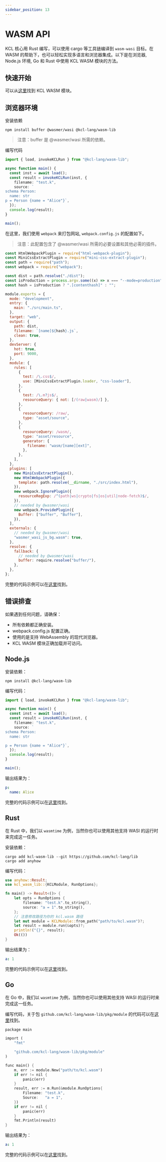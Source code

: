 ```yaml
---
sidebar_position: 13
---
```


# WASM API

KCL 核心用 Rust 编写，可以使用 cargo 等工具链编译到 `wasm-wasi` 目标。在 WASM 的帮助下，也可以轻松实现多语言和浏览器集成。以下是在浏览器, Node.js 环境, Go 和 Rust 中使用 KCL WASM 模块的方法。

## 快速开始

可以从[这里](https://github.com/kcl-lang/lib/tree/main/wasm)找到 KCL WASM 模块。

## 浏览器环境

安装依赖

```shell
npm install buffer @wasmer/wasi @kcl-lang/wasm-lib
```

> 注意：buffer 是 @wasmer/wasi 所需的依赖。

编写代码

```ts
import { load, invokeKCLRun } from "@kcl-lang/wasm-lib";

async function main() {
  const inst = await load();
  const result = invokeKCLRun(inst, {
    filename: "test.k",
    source: `
schema Person:
  name: str
p = Person {name = "Alice"}`,
  });
  console.log(result);
}

main();
```

在这里，我们使用 `webpack` 来打包网站, `webpack.config.js` 的配置如下。

> 注意：此配置包含了 @wasmer/wasi 所需的必要设置和其他必需的插件。

```js
const HtmlWebpackPlugin = require("html-webpack-plugin");
const MiniCssExtractPlugin = require("mini-css-extract-plugin");
const path = require("path");
const webpack = require("webpack");

const dist = path.resolve("./dist");
const isProduction = process.argv.some((x) => x === "--mode=production");
const hash = isProduction ? ".[contenthash]" : "";

module.exports = {
  mode: "development",
  entry: {
    main: "./src/main.ts",
  },
  target: "web",
  output: {
    path: dist,
    filename: `[name]${hash}.js`,
    clean: true,
  },
  devServer: {
    hot: true,
    port: 9000,
  },
  module: {
    rules: [
      {
        test: /\.css$/,
        use: [MiniCssExtractPlugin.loader, "css-loader"],
      },
      {
        test: /\.m?js$/,
        resourceQuery: { not: [/(raw|wasm)/] },
      },
      {
        resourceQuery: /raw/,
        type: "asset/source",
      },
      {
        resourceQuery: /wasm/,
        type: "asset/resource",
        generator: {
          filename: "wasm/[name][ext]",
        },
      },
    ],
  },
  plugins: [
    new MiniCssExtractPlugin(),
    new HtmlWebpackPlugin({
      template: path.resolve(__dirname, "./src/index.html"),
    }),
    new webpack.IgnorePlugin({
      resourceRegExp: /^(path|ws|crypto|fs|os|util|node-fetch)$/,
    }),
    // needed by @wasmer/wasi
    new webpack.ProvidePlugin({
      Buffer: ["buffer", "Buffer"],
    }),
  ],
  externals: {
    // needed by @wasmer/wasi
    "wasmer_wasi_js_bg.wasm": true,
  },
  resolve: {
    fallback: {
      // needed by @wasmer/wasi
      buffer: require.resolve("buffer/"),
    },
  },
};
```

完整的代码示例可以在[这里](https://github.com/kcl-lang/lib/tree/main/wasm/examples/browser)找到。

## 错误排查

如果遇到任何问题，请确保：

- 所有依赖都正确安装。
- webpack.config.js 配置正确。
- 使用的是支持 WebAssembly 的现代浏览器。
- KCL WASM 模块正确加载并可访问。

## Node.js

安装依赖：

```shell
npm install @kcl-lang/wasm-lib
```

编写代码：

```typescript
import { load, invokeKCLRun } from "@kcl-lang/wasm-lib";

async function main() {
  const inst = await load();
  const result = invokeKCLRun(inst, {
    filename: "test.k",
    source: `
schema Person:
  name: str

p = Person {name = "Alice"}`,
  });
  console.log(result);
}

main();
```

输出结果为：

```yaml
p:
  name: Alice
```

完整的代码示例可以在[这里](https://github.com/kcl-lang/lib/tree/main/wasm/examples/node)找到。

## Rust

在 Rust 中，我们以 `wasmtime` 为例，当然你也可以使用其他支持 WASI 的运行时来完成这一任务。

安装依赖：

```shell
cargo add kcl-wasm-lib --git https://github.com/kcl-lang/lib
cargo add anyhow
```

编写代码：

```rust
use anyhow::Result;
use kcl_wasm_lib::{KCLModule, RunOptions};

fn main() -> Result<()> {
    let opts = RunOptions {
        filename: "test.k".to_string(),
        source: "a = 1".to_string(),
    };
    // 注意修改路径为你的 kcl.wasm 路径
    let mut module = KCLModule::from_path("path/to/kcl.wasm")?;
    let result = module.run(&opts)?;
    println!("{}", result);
    Ok(())
}
```

输出结果为：

```yaml
a: 1
```

完整的代码示例可以在[这里](https://github.com/kcl-lang/lib/tree/main/wasm/examples/rust)找到。

## Go

在 Go 中，我们以 `wasmtime` 为例，当然你也可以使用其他支持 WASI 的运行时来完成这一任务。

编写代码，关于包 `github.com/kcl-lang/wasm-lib/pkg/module` 的代码可以在[这里](https://github.com/kcl-lang/lib/blob/main/wasm/examples/go/pkg/module/module.go)找到。

```rust
package main

import (
	"fmt"

	"github.com/kcl-lang/wasm-lib/pkg/module"
)

func main() {
	m, err := module.New("path/to/kcl.wasm")
	if err != nil {
		panic(err)
	}
	result, err := m.Run(&module.RunOptions{
		Filename: "test.k",
		Source:   "a = 1",
	})
	if err != nil {
		panic(err)
	}
	fmt.Println(result)
}
```

输出结果为：

```yaml
a: 1
```

完整的代码示例可以在[这里](https://github.com/kcl-lang/lib/tree/main/wasm/examples/go)找到。
